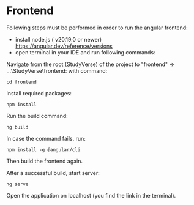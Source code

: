 # Frontend
Following steps must be performed in order to run the angular frontend:

- install node.js ( v20.19.0 or newer) https://angular.dev/reference/versions
- open terminal in your IDE and run following commands:

Navigate from the root (StudyVerse) of the project to "frontend" $\to$ ...\StudyVerse\frontend:
with command:
```
cd frontend
```
Install required packages:
```
npm install
```

Run the build command: 
```
ng build
```

In case the command fails, run:
```
npm install -g @angular/cli
```
Then build the frontend again.

After a successful build, start server: 
```
ng serve
```
Open the application on localhost (you find the link in the terminal).
